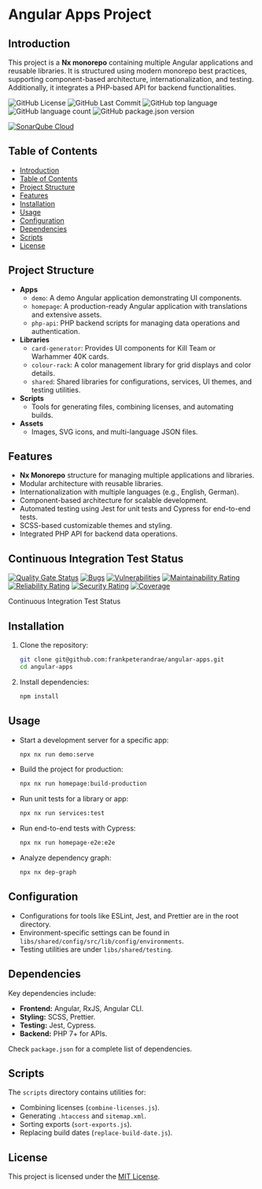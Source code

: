 # **Angular Apps Project**

## **Introduction**

This project is a **Nx monorepo** containing multiple Angular applications and reusable libraries. It is structured using modern monorepo best practices, supporting component-based architecture, internationalization, and testing. Additionally, it integrates a PHP-based API for backend functionalities.

![GitHub License](https://img.shields.io/github/license/frankpeterandrae/angular-apps)
![GitHub Last Commit](https://img.shields.io/github/last-commit/frankpeterandrae/angular-apps)
![GitHub top language](https://img.shields.io/github/languages/top/frankpeterandrae/angular-apps)
![GitHub language count](https://img.shields.io/github/languages/count/frankpeterandrae/angular-apps)
![GitHub package.json version](https://img.shields.io/github/package-json/v/frankpeterandrae/angular-apps)

[![SonarQube Cloud](https://sonarcloud.io/images/project_badges/sonarcloud-highlight.svg)](https://sonarcloud.io/summary/new_code?id=frankpeterandrae_angular-apps)

## **Table of Contents**

- [Introduction](#introduction)
- [Table of Contents](#table-of-contents)
- [Project Structure](#project-structure)
- [Features](#features)
- [Installation](#installation)
- [Usage](#usage)
- [Configuration](#configuration)
- [Dependencies](#dependencies)
- [Scripts](#scripts)
- [License](#license)

## **Project Structure**

- **Apps**
  - `demo`: A demo Angular application demonstrating UI components.
  - `homepage`: A production-ready Angular application with translations and extensive assets.
  - `php-api`: PHP backend scripts for managing data operations and authentication.
- **Libraries**
  - `card-generator`: Provides UI components for Kill Team or Warhammer 40K cards.
  - `colour-rack`: A color management library for grid displays and color details.
  - `shared`: Shared libraries for configurations, services, UI themes, and testing utilities.
- **Scripts**
  - Tools for generating files, combining licenses, and automating builds.
- **Assets**
  - Images, SVG icons, and multi-language JSON files.

## **Features**

- **Nx Monorepo** structure for managing multiple applications and libraries.
- Modular architecture with reusable libraries.
- Internationalization with multiple languages (e.g., English, German).
- Component-based architecture for scalable development.
- Automated testing using Jest for unit tests and Cypress for end-to-end tests.
- SCSS-based customizable themes and styling.
- Integrated PHP API for backend data operations.

## **Continuous Integration Test Status**

[![Quality Gate Status](https://sonarcloud.io/api/project_badges/measure?project=frankpeterandrae_angular-apps&metric=alert_status)](https://sonarcloud.io/summary/new_code?id=frankpeterandrae_angular-apps)
[![Bugs](https://sonarcloud.io/api/project_badges/measure?project=frankpeterandrae_angular-apps&metric=bugs)](https://sonarcloud.io/summary/new_code?id=frankpeterandrae_angular-apps)
[![Vulnerabilities](https://sonarcloud.io/api/project_badges/measure?project=frankpeterandrae_angular-apps&metric=vulnerabilities)](https://sonarcloud.io/summary/new_code?id=frankpeterandrae_angular-apps)
[![Maintainability Rating](https://sonarcloud.io/api/project_badges/measure?project=frankpeterandrae_angular-apps&metric=sqale_rating)](https://sonarcloud.io/summary/new_code?id=frankpeterandrae_angular-apps)
[![Reliability Rating](https://sonarcloud.io/api/project_badges/measure?project=frankpeterandrae_angular-apps&metric=reliability_rating)](https://sonarcloud.io/summary/new_code?id=frankpeterandrae_angular-apps)
[![Security Rating](https://sonarcloud.io/api/project_badges/measure?project=frankpeterandrae_angular-apps&metric=security_rating)](https://sonarcloud.io/summary/new_code?id=frankpeterandrae_angular-apps)
[![Coverage](https://sonarcloud.io/api/project_badges/measure?project=frankpeterandrae_angular-apps&metric=coverage)](https://sonarcloud.io/summary/new_code?id=frankpeterandrae_angular-apps)

Continuous Integration Test Status

## **Installation**

1. Clone the repository:
   ```bash
   git clone git@github.com:frankpeterandrae/angular-apps.git
   cd angular-apps
   ```
2. Install dependencies:
   ```bash
   npm install
   ```

## **Usage**

- Start a development server for a specific app:
  ```bash
  npx nx run demo:serve
  ```
- Build the project for production:
  ```bash
  npx nx run homepage:build-production
  ```
- Run unit tests for a library or app:
  ```bash
  npx nx run services:test
  ```
- Run end-to-end tests with Cypress:
  ```bash
  npx nx run homepage-e2e:e2e
  ```
- Analyze dependency graph:
  ```bash
  npx nx dep-graph
  ```

## **Configuration**

- Configurations for tools like ESLint, Jest, and Prettier are in the root directory.
- Environment-specific settings can be found in `libs/shared/config/src/lib/config/environments`.
- Testing utilities are under `libs/shared/testing`.

## **Dependencies**

Key dependencies include:

- **Frontend:** Angular, RxJS, Angular CLI.
- **Styling:** SCSS, Prettier.
- **Testing:** Jest, Cypress.
- **Backend:** PHP 7+ for APIs.

Check `package.json` for a complete list of dependencies.

## **Scripts**

The `scripts` directory contains utilities for:

- Combining licenses (`combine-licenses.js`).
- Generating `.htaccess` and `sitemap.xml`.
- Sorting exports (`sort-exports.js`).
- Replacing build dates (`replace-build-date.js`).

## **License**

This project is licensed under the [MIT License](https://choosealicense.com/licenses/mit/).
